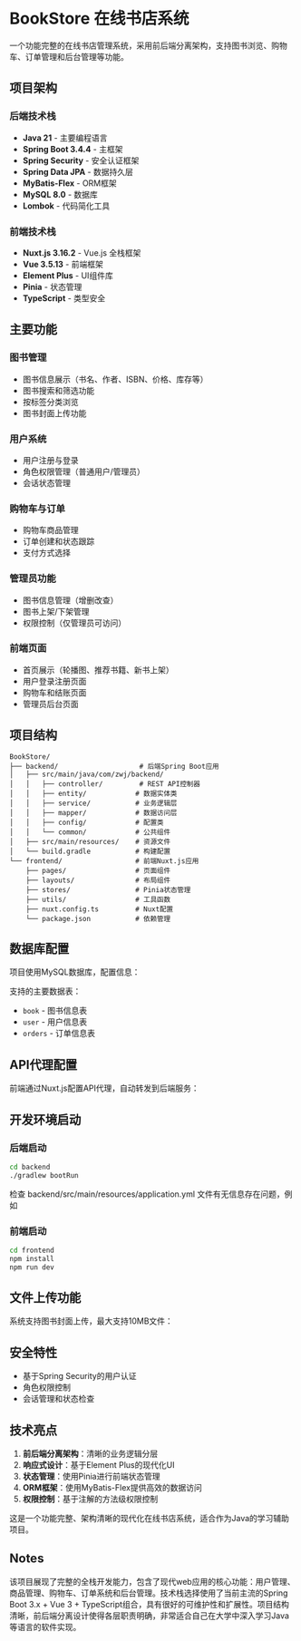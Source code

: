 # BookStore 在线书店系统

一个功能完整的在线书店管理系统，采用前后端分离架构，支持图书浏览、购物车、订单管理和后台管理等功能。

## 项目架构

### 后端技术栈
- **Java 21** - 主要编程语言
- **Spring Boot 3.4.4** - 主框架
- **Spring Security** - 安全认证框架
- **Spring Data JPA** - 数据持久层
- **MyBatis-Flex** - ORM框架
- **MySQL 8.0** - 数据库
- **Lombok** - 代码简化工具

### 前端技术栈
- **Nuxt.js 3.16.2** - Vue.js 全栈框架
- **Vue 3.5.13** - 前端框架
- **Element Plus** - UI组件库
- **Pinia** - 状态管理
- **TypeScript** - 类型安全

## 主要功能

### 图书管理
- 图书信息展示（书名、作者、ISBN、价格、库存等）
- 图书搜索和筛选功能
- 按标签分类浏览
- 图书封面上传功能

### 用户系统
- 用户注册与登录
- 角色权限管理（普通用户/管理员）
- 会话状态管理

### 购物车与订单
- 购物车商品管理
- 订单创建和状态跟踪
- 支付方式选择

### 管理员功能
- 图书信息管理（增删改查）
- 图书上架/下架管理
- 权限控制（仅管理员可访问）

### 前端页面
- 首页展示（轮播图、推荐书籍、新书上架）
- 用户登录注册页面
- 购物车和结账页面
- 管理员后台页面

## 项目结构

```
BookStore/
├── backend/                    # 后端Spring Boot应用
│   ├── src/main/java/com/zwj/backend/
│   │   ├── controller/         # REST API控制器
│   │   ├── entity/            # 数据实体类
│   │   ├── service/           # 业务逻辑层
│   │   ├── mapper/            # 数据访问层
│   │   ├── config/            # 配置类
│   │   └── common/            # 公共组件
│   ├── src/main/resources/    # 资源文件
│   └── build.gradle           # 构建配置
└── frontend/                  # 前端Nuxt.js应用
    ├── pages/                 # 页面组件
    ├── layouts/               # 布局组件
    ├── stores/                # Pinia状态管理
    ├── utils/                 # 工具函数
    ├── nuxt.config.ts         # Nuxt配置
    └── package.json           # 依赖管理
```

## 数据库配置

项目使用MySQL数据库，配置信息：

支持的主要数据表：
- `book` - 图书信息表
- `user` - 用户信息表
- `orders` - 订单信息表

## API代理配置

前端通过Nuxt.js配置API代理，自动转发到后端服务：

## 开发环境启动

### 后端启动
```bash
cd backend
./gradlew bootRun
```
检查 backend/src/main/resources/application.yml 文件有无信息存在问题，例如

### 前端启动
```bash
cd frontend
npm install
npm run dev
```

## 文件上传功能

系统支持图书封面上传，最大支持10MB文件：

## 安全特性

- 基于Spring Security的用户认证
- 角色权限控制
- 会话管理和状态检查

## 技术亮点

1. **前后端分离架构**：清晰的业务逻辑分层
2. **响应式设计**：基于Element Plus的现代化UI
3. **状态管理**：使用Pinia进行前端状态管理
4. **ORM框架**：使用MyBatis-Flex提供高效的数据访问
5. **权限控制**：基于注解的方法级权限控制

这是一个功能完整、架构清晰的现代化在线书店系统，适合作为Java的学习辅助项目。

## Notes

该项目展现了完整的全栈开发能力，包含了现代web应用的核心功能：用户管理、商品管理、购物车、订单系统和后台管理。技术栈选择使用了当前主流的Spring Boot 3.x + Vue 3 + TypeScript组合，具有很好的可维护性和扩展性。项目结构清晰，前后端分离设计使得各层职责明确，非常适合自己在大学中深入学习Java等语言的软件实现。